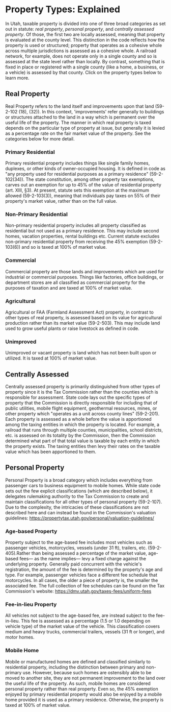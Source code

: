 # Property Types: Explained

In Utah, taxable property is divided into one of three broad categories as set out in statute: _real property_, _personal property_, and _centrally assessed property_. Of those, the first two are locally assessed, meaning that property is evaluated at the county level. This distinction in the code reflects how the property is used or structured; property that operates as a cohesive whole across multiple jurisdictions is assessed as a cohesive whole. A railroad network, for example, does not operate only in a single county and so is assessed at the state level rather than locally. By contrast, something that is fixed in place or registered with a single county (like a home, a business, or a vehicle) is assessed by that county. Click on the property types below to learn more.

## Real Property

Real Property refers to the land itself and improvements upon that land (59-2-102 (18), (32)). In this context, 'improvements' refer generally to buildings or structures attached to the land in a way which is permanent over the useful life of the property. The manner in which real property is taxed depends on the particular type of property at issue, but generally it is levied as a percentage rate on the fair market value of the property. See the categories below for more detail.

### Primary Residential

Primary residential property includes things like single family homes, duplexes, or other kinds of owner-occupied housing. It is defined in code as "any property used for residential purposes as a primary residence" (59-2-102(34)). The state constitution, among other property tax exemptions, carves out an exemption for up to 45% of the value of residential property (art. XIII, §3). At present, statute sets this exemption at the maximum allowed (59-2-103(3)), meaning that individuals pay taxes on 55% of their property's market value, rather than on the full value.

### Non-Primary Residential

Non-primary residential property includes all property classified as residential but not used as a primary residence. This may include second homes, vacation properties, rental buildings etc. Current statute excludes non-primary residential property from receiving the 45% exemption (59-2-103(6)) and so is taxed at 100% of market value.

### Commercial

Commercial property are those lands and improvements which are used for industrial or commercial purposes. Things like factories, office buildings, or department stores are all classified as commercial property for the purposes of taxation and are taxed at 100% of market value.

### Agricultural

Agricultural or FAA (Farmland Assessment Act) property, in contrast to other types of real property, is assessed based on its value for agricultural production rather than its market value (59-2-503). This may include land used to grow useful plants or raise livestock as defined in code.

### Unimproved

Unimproved or vacant property is land which has not been built upon or utilized. It is taxed at 100% of market value.

## Centrally Assessed

Centrally assessed property is primarily distinguished from other types of property since it is the Tax Commission rather than the counties which is responsible for assessment. State code lays out the specific types of property that the Commission is directly responsible for including that of public utilities, mobile flight equipment, geothermal resources, mines, or other property which "operates as a unit across county lines" (59-2-201). Each property is assessed as a whole before the value is apportioned among the taxing entities in which the property is located. For example, a railroad that runs through multiple counties, municipalities, school districts, etc. is assessed on its totality by the Commission, then the Commission determined what part of that total value is taxable by each entity in which the property exists. The taxing entities then levy their rates on the taxable value which has been apportioned to them.

## Personal Property

Personal Property is a broad category which includes everything from passenger cars to business equipment to mobile homes. While state code sets out the few explicit classifications (which are described below), it delegates rulemaking authority to the Tax Commission to create and maintain classifications for all other types of personal property (59-2-107). Due to the complexity, the intricacies of these classifications are not described here and can instead be found in the Commission's valuation guidelines: https://propertytax.utah.gov/personal/valuation-guidelines/

### Age-based Property

Property subject to the age-based fee includes most vehicles such as passenger vehicles, motorcycles, vessels (under 31 ft), trailers, etc. (59-2-405).Rather than being assessed a percentage of the market value, age-based fees— as the name implies— levy a fixed charge against the underlying property. Generally paid concurrent with the vehicle's registration, the amount of the fee is determined by the property's age and type. For example, passenger vehicles face a different fee schedule that motorcycles. In all cases, the older a piece of property is, the smaller the associated fee. The full collection of fee schedules can be found on the Tax Commission's website: https://dmv.utah.gov/taxes-fees/uniform-fees

### Fee-in-lieu Property

All vehicles not subject to the age-based fee, are instead subject to the fee-in-lieu. This fee is assessed as a percentage (1.5 or 1.0 depending on vehicle type) of the market value of the vehicle. This classification covers medium and heavy trucks, commercial trailers, vessels (31 ft or longer), and motor homes.

### Mobile Home

Mobile or manufactured homes are defined and classified similarly to residential property, including the distinction between primary and non-primary use. However, because such homes are ostensibly able to be moved to another site, they are not permanent improvement to the land over the useful life of the property. As such, mobile homes are considered personal property rather than real property. Even so, the 45% exemption enjoyed by primary residential property would also be enjoyed by a mobile home provided it is used as a primary residence. Otherwise, the property is taxed at 100% of market value.
